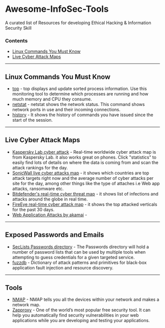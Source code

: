 # Awesome-InfoSec-Tools
A curated list of Resources for developing Ethical Hacking &amp; Information Security Skill


### Contents

- [Linux Commands You Must Know](#linux-commands-you-must-know)
- [Live Cyber Attack Maps](#live-cyber-attack-maps)
    
---

## Linux Commands You Must Know

* [top](https://github.com/torvalds/linux/blob/master/tools/perf/util/top.c) - top displays and update sorted process information. Use this monitoring tool to determine which processes are running and how much memory and CPU they consume.
* [netstat](https://github.com/ecki/net-tools/blob/master/netstat.c) - netstat shows the network status. This command shows network ports in use and their incoming connections.
* [history](https://man7.org/linux/man-pages/man3/history.3.html) - It shows the history of commands you have issued since the start of the session.

---

## Live Cyber Attack Maps

* [Kaspersky Lab cyber attack](https://cybermap.kaspersky.com) - Real-time worldwide cyber attack map is from Kaspersky Lab. it also works great on phones. Click "statistics" to easily find lots of details on where the data is coming from and scan the attack rankings for the day.
* [SonicWall live cyber attacks map](https://securitycenter.sonicwall.com/m/page/worldwide-attacks) - it shows which countries are top attack targets right now and the average number of cyber attacks per site for the day, among other things like the type of attaches i.e Web app attacks, ransomware etc.
* [Bitdefender's real-time cyber threat map](https://threatmap.bitdefender.com/) - it shows list of infections and attacks around the globe in real time.
* [FireEye real-time cyber attack map](https://www.fireeye.com/cyber-map/threat-map.html) - it shows the top attacked verticals for the past 30 days.
* [Web Application Attacks by akamai](https://globe.akamai.com/) -

---

## Exposed Passwords and Emails

* [SecLists Passwords directory](https://github.com/danielmiessler/SecLists/tree/master/Passwords) - The Passwords directory will hold a number of password lists that can be used by multiple tools when attempting to guess credentials for a given targeted service.
* [fuzzdb](https://github.com/fuzzdb-project/fuzzdb) - Dictionary of attack patterns and primitives for black-box application fault injection and resource discovery. 


---

## Tools

* [NMAP](https://nmap.org) - NMAP tells you all the devices within your network and makes a network map.
* [Zapproxy](https://github.com/zaproxy/zaproxy) -  One of the world’s most popular free security tool. It can help you automatically find security vulnerabilities in your web applications while you are developing and testing your applications.


